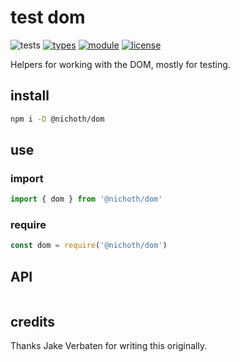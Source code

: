 # test dom
![tests](https://github.com/nichoth/test-dom/actions/workflows/nodejs.yml/badge.svg)
[![types](https://img.shields.io/npm/types/@nichoth/test-dom)](README.md)
[![module](https://img.shields.io/badge/module-ESM%2FCJS-blue)](README.md)
[![license](https://img.shields.io/badge/license-MIT-brightgreen)](LICENSE)

Helpers for working with the DOM, mostly for testing.

## install
```sh
npm i -D @nichoth/dom
```

## use

### import

```js
import { dom } from '@nichoth/dom'
```

### require

```js
const dom = require('@nichoth/dom')
```

## API

```js
```

## credits

Thanks Jake Verbaten for writing this originally.

